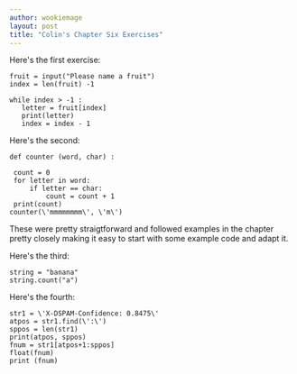 ```yaml
---
author: wookiemage
layout: post
title: "Colin's Chapter Six Exercises"
---
```

  Here\'s the first exercise:
 ```
fruit = input("Please name a fruit")
index = len(fruit) -1

while index > -1 :
    letter = fruit[index]
    print(letter)
    index = index - 1
 ```
  
  Here\'s the second:
 ```
def counter (word, char) :
    
  count = 0
  for letter in word:
      if letter == char:
          count = count + 1
  print(count)
counter(\'mmmmmmmm\', \'m\')
```
These were pretty straigtforward and followed examples in the chapter pretty closely making it easy to start with some example code and adapt it.
  
Here\'s the third:
```
string = "banana"
string.count("a")
```
Here\'s the fourth:
```
str1 = \'X-DSPAM-Confidence: 0.8475\'
atpos = str1.find(\':\')
sppos = len(str1)
print(atpos, sppos)
fnum = str1[atpos+1:sppos]
float(fnum)
print (fnum)
```
